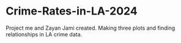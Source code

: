 # Crime-Rates-in-LA-2024
Project me and Zayan Jami created. Making three plots and finding relationships in LA crime data.
